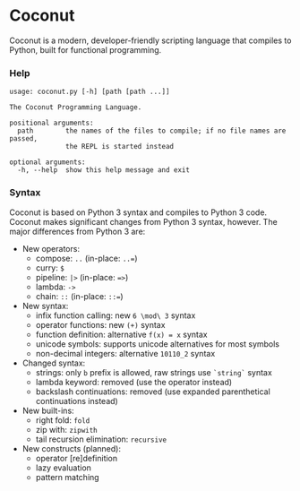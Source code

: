 Coconut
=======

Coconut is a modern, developer-friendly scripting language that compiles to Python, built for functional programming.

### Help

```
usage: coconut.py [-h] [path [path ...]]

The Coconut Programming Language.

positional arguments:
  path        the names of the files to compile; if no file names are passed,
              the REPL is started instead

optional arguments:
  -h, --help  show this help message and exit
```

### Syntax

Coconut is based on Python 3 syntax and compiles to Python 3 code. Coconut makes significant changes from Python 3 syntax, however. The major differences from Python 3 are:

* New operators:
	* compose: `..` (in-place: `..=`)
	* curry: `$`
	* pipeline: `|>` (in-place: `=>`)
	* lambda: `->`
	* chain: `::` (in-place: `::=`)
* New syntax:
	* infix function calling: new `6 \mod\ 3` syntax
	* operator functions: new `(+)` syntax
	* function definition: alternative `f(x) = x` syntax
	* unicode symbols: supports unicode alternatives for most symbols
	* non-decimal integers: alternative `10110_2` syntax
* Changed syntax:
	* strings: only `b` prefix is allowed, raw strings use `` `string` `` syntax
	* lambda keyword: removed (use the operator instead)
	* backslash continuations: removed (use expanded parenthetical continuations instead)
* New built-ins:
	* right fold: `fold`
	* zip with: `zipwith`
	* tail recursion elimination: `recursive`
* New constructs (planned):
	* operator [re]definition
	* lazy evaluation
	* pattern matching
